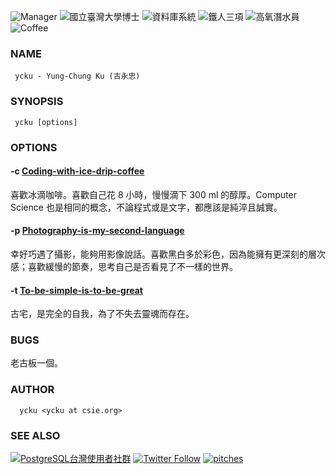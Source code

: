 ![Manager](https://img.shields.io/badge/Maintainer-台灣PostgreSQL使用者社群-blue.svg)
![國立臺灣大學博士](https://img.shields.io/badge/Ph.D.-National%20Taiwan%20University-blue.svg)
![資料庫系統](https://img.shields.io/badge/Database-System-orange.svg)
![鐵人三項](https://img.shields.io/badge/Triathlon-Enjoy-brightgreen.svg)
![高氧潛水員](https://img.shields.io/badge/Enriched%20Air-Scuba-yellow.svg)
![Coffee](https://img.shields.io/badge/手沖咖啡-心情-brightgreen.svg)

### NAME
     ycku - Yung-Chung Ku (古永忠)

### SYNOPSIS
     ycku [options]

### OPTIONS
#### -c [Coding-with-ice-drip-coffee](https://github.com/ycku/) 

喜歡冰滴咖啡。喜歡自己花 8 小時，慢慢滴下 300 ml 的醇厚。Computer Science 也是相同的概念，不論程式或是文字，都應該是純淬且誠實。

#### -p [Photography-is-my-second-language](https://www.flickr.com/people/pipergu/)

幸好巧遇了攝影，能夠用影像說話。喜歡黑白多於彩色，因為能擁有更深刻的層次感；喜歡緩慢的節奏，思考自己是否看見了不一樣的世界。

#### -t [To-be-simple-is-to-be-great](http://pipergu.blogspot.tw/)

古宅，是完全的自我，為了不失去靈魂而存在。

### BUGS
老古板一個。

### AUTHOR
      ycku <ycku at csie.org>

### SEE ALSO
[![PostgreSQL台灣使用者社群](https://img.shields.io/badge/台灣使用者社群-PostgreSQL-blue.svg)](https://postgresql.tw/)
[![Twitter Follow](https://img.shields.io/twitter/follow/94ycku.svg?style=social&label=Follow)](https://twitter.com/94ycku)
[![pitches](https://img.shields.io/badge/Pitch%20My%20Passion-YC.KU-orange.svg)](http://ycku.csie.org/pitches/)

